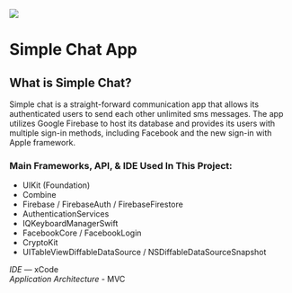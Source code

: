 
![](https://user-images.githubusercontent.com/49104738/70062521-2b1f7580-15b4-11ea-9cef-16d9182b0082.jpg)
# Simple Chat App

## What is Simple Chat?
Simple chat is a straight-forward communication app that allows its authenticated users to send each other unlimited sms messages. The app utilizes Google Firebase to host its database and provides its users with multiple sign-in methods, including Facebook and the new sign-in with Apple framework. 

### Main Frameworks, API, & IDE Used In This Project:

* UIKit (Foundation)
* Combine
* Firebase / FirebaseAuth / FirebaseFirestore
* AuthenticationServices
* IQKeyboardManagerSwift
* FacebookCore / FacebookLogin
* CryptoKit
* UITableViewDiffableDataSource / NSDiffableDataSourceSnapshot

*IDE* — xCode \
*Application Architecture* - MVC

